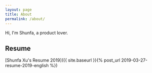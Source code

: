 ```yaml
---
layout: page
title: About
permalink: /about/
---
```


Hi, I'm Shunfa, a product lover.

## Resume

[Shunfa Xu's Resume 2019]({{ site.baseurl }}{% post_url 2019-03-27-resume-2019-english %})
